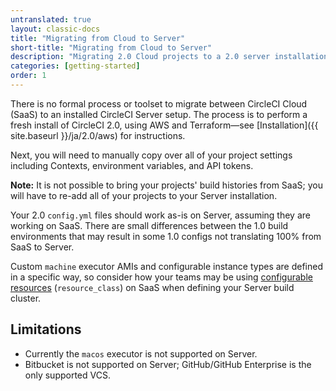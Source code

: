 ```yaml
---
untranslated: true
layout: classic-docs
title: "Migrating from Cloud to Server"
short-title: "Migrating from Cloud to Server"
description: "Migrating 2.0 Cloud projects to a 2.0 server installation"
categories: [getting-started]
order: 1
---
```


There is no formal process or toolset to migrate between CircleCI Cloud (SaaS) to an installed CircleCI Server setup.
The process is to perform a fresh install of CircleCI 2.0, using AWS and Terraform—see [Installation]({{ site.baseurl }}/ja/2.0/aws) for instructions.

Next, you will need to manually copy over all of your project settings including Contexts, environment variables, and API tokens.

**Note:** It is not possible to bring your projects' build histories from SaaS; you will have to re-add all of your projects to your Server installation.

Your 2.0 `config.yml` files should work as-is on Server, assuming they are working on SaaS. There are small differences between the 1.0 build environments that may result in some 1.0 configs not translating 100% from SaaS to Server. 

Custom `machine` executor AMIs and configurable instance types are defined in a specific way, so consider how your teams may be using [configurable resources](https://circleci.com/docs/2.0/configuration-reference/#resource_class) (`resource_class`) on SaaS when defining your Server build cluster.

## Limitations 

- Currently the `macos` executor is not supported on Server.
- Bitbucket is not supported on Server; GitHub/GitHub Enterprise is the only supported VCS.
